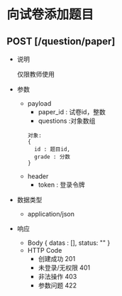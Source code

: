 #  向试卷添加题目

## POST [/question/paper]
+ 说明

  仅限教师使用

+ 参数
   + payload
     + paper_id : 试卷id，整数
     + questions :对象数组
     ```
     对象:
     {
       id : 题目id,
       grade : 分数
     }
     ```
   + header
     + token : 登录令牌

+ 数据类型
  + application/json

+ 响应
  + Body
        {
          datas : [],
          status: ""
        }
  + HTTP Code
    + 创建成功 201
    + 未登录/无权限 401
    + 非法操作 403
    + 参数问题 422

